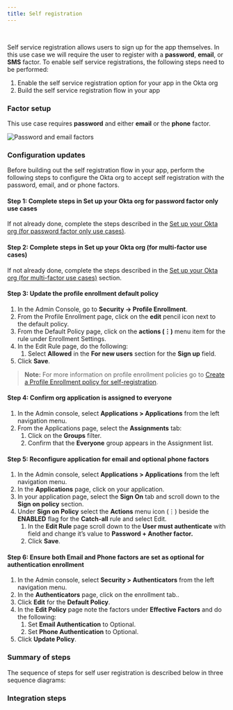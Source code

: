 ```yaml
---
title: Self registration
---
```


<div class="oie-embedded-sdk">

<ApiLifecycle access="ie" /><br>

<StackSelector class="cleaner-selector"/>

Self service registration allows users to sign up for the app themselves.
In this use case we will require the user to register with a **password**,
**email**, or **SMS** factor. To enable self service registrations, the
following steps need to be performed:

1. Enable the self service registration option for your app in the Okta org
1. Build the self service registration flow in your app


### Factor setup

This use case requires **password** and either **email**
or the **phone** factor.

<div class="common-image-format">

![Password and email factors](/img/oie-embedded-sdk/factor-password-email-or-phone.png
 "Password and email factors")

</div>

### Configuration updates

Before building out the self registration flow in your app, perform the
following steps to configure the Okta org to accept self registration with
the password, email, and or phone factors.

#### Step 1:  Complete steps in Set up your Okta org for password factor only use cases

If not already done, complete the steps described in the
[Set up your Okta org (for password factor only use cases)](/docs/guides/oie-embedded-sdk-setup/aspnet/oie-embedded-sdk-org-setup/#setup-org-password-only).

#### Step 2:  Complete steps in Set up your Okta org (for multi-factor use cases)
If not already done, complete the steps described in the
[Set up your Okta org (for multi-factor use cases)](/docs/guides/oie-embedded-sdk-setup/aspnet/oie-embedded-sdk-org-setup/#setup-org-multi-factor) section.

#### Step 3:  Update the profile enrollment default policy

1. In the Admin Console, go to **Security -> Profile Enrollment**.
1. From the Profile Enrollment page, click on the **edit** pencil icon
   next to the default policy.
1. From the Default Policy page, click on the **actions (⋮)** menu item for
   the rule under Enrollment Settings.
1. In the Edit Rule page, do the following:
   1. Select **Allowed** in the **For new users** section for the **Sign up**
      field.
1. Click **Save**.

> **Note:** For more information on profile enrollment policies go to
 [Create a Profile Enrollment policy for self-registration](https://help.okta.com/en/oie/Content/Topics/identity-engine/policies/create-profile-enrollment-policy-sr.htm).

#### Step 4:  Confirm org application is assigned to everyone

1. In the Admin console, select **Applications > Applications** from the left
   navigation menu.
1. From the Applications page, select the **Assignments** tab:
   1. Click on the **Groups** filter.
   1. Confirm that the **Everyone** group appears in the Assignment list.

#### Step 5:  Reconfigure application for email and optional phone factors

1. In the Admin console, select **Applications > Applications** from the left
   navigation menu.
1. In the **Applications** page, click on your application.
1. In your application page, select the **Sign On** tab and scroll down to the
   **Sign on policy** section.
1. Under **Sign on Policy** select the **Actions** menu icon (⋮) beside the
   **ENABLED** flag for the **Catch-all** rule and select Edit.
   1. In the **Edit Rule** page scroll down to the **User must authenticate**
      with field and change it’s value to **Password + Another factor.**
   1. Click **Save**.

#### Step 6:  Ensure both Email and Phone factors are set as optional for authentication enrollment

1. In the Admin console, select **Security > Authenticators** from the left navigation menu.
1. In the **Authenticators** page, click on the enrollment tab..
1. Click **Edit** for the **Default Policy**.
1. In the **Edit Policy** page note the factors under **Effective Factors** and do the following:
   1. Set **Email Authentication** to Optional.
   1. Set **Phone Authentication** to Optional.
1. Click **Update Policy**.

### Summary of steps

The sequence of steps for self user registration is described below in three sequence diagrams:

<StackSelector snippet="summaryofsteps" noSelector />

### Integration steps

<StackSelector snippet="integrationsteps" noSelector />


</div>
